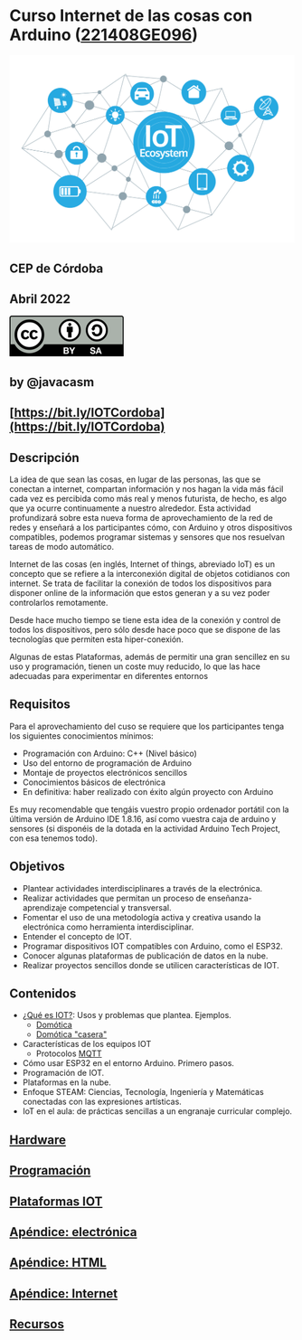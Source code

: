 # Curso Internet de las cosas con Arduino ([221408GE096](https://www.juntadeandalucia.es/educacion/secretariavirtual/consultaCEP/actividad/221408GE096/))

![](./images/iot.png)

## CEP de Córdoba

## Abril 2022

![Licencia](./images/LicenciaCC_peque.png)

## by @javacasm

## [https://bit.ly/IOTCordoba](https://bit.ly/IOTCordoba)

## Descripción

La idea de que sean las cosas, en lugar de las personas, las que se conectan a internet, compartan información y nos hagan la vida más fácil cada vez es percibida como más real y menos futurista, de hecho, es algo que ya ocurre continuamente a nuestro alrededor. Esta actividad profundizará sobre esta nueva forma de aprovechamiento de la red de redes y enseñará a los participantes cómo, con Arduino y otros dispositivos compatibles, podemos programar sistemas y sensores que nos resuelvan tareas de modo automático.

Internet de las cosas (en inglés, Internet of things, abreviado IoT) es un concepto que se refiere a la interconexión digital de objetos cotidianos con internet. Se trata de facilitar la conexión de todos los dispositivos para disponer online de la información que estos generan y a su vez poder controlarlos remotamente.

Desde hace mucho tiempo se tiene esta idea de la conexión y control de todos los dispositivos, pero sólo desde hace poco que se dispone de las tecnologías que permiten esta hiper-conexión.

Algunas de estas Plataformas, además de permitir una gran sencillez en su uso y programación, tienen un coste muy reducido, lo que las hace adecuadas para experimentar en diferentes entornos

## Requisitos

Para el aprovechamiento del cuso se requiere que los participantes tenga los siguientes conocimientos mínimos:

* Programación con Arduino: C++ (Nivel básico)
* Uso del entorno de programación de Arduino
* Montaje de proyectos electrónicos sencillos
* Conocimientos básicos de electrónica
* En definitiva: haber realizado con éxito algún proyecto con Arduino

Es muy recomendable que tengáis  vuestro propio ordenador portátil con la última versión de Arduino IDE 1.8.16, así como vuestra caja de arduino y sensores (si disponéis de la dotada en la actividad Arduino Tech Project, con esa tenemos todo).

## Objetivos

* Plantear actividades interdisciplinares a través de la electrónica.
* Realizar actividades que permitan un proceso de enseñanza-aprendizaje competencial y transversal.
* Fomentar el uso de una metodología activa y creativa usando la electrónica como herramienta interdisciplinar.
* Entender el concepto de IOT.
* Programar dispositivos IOT compatibles con Arduino, como el ESP32.
* Conocer algunas plataformas de publicación de datos en la nube.
* Realizar proyectos sencillos donde se utilicen características de IOT.

## Contenidos

* [¿Qué es IOT?](./1.0.IOT.md): Usos y problemas que plantea. Ejemplos.
    * [Domótica](./1.1.Domotica.md)
    * [Domótica "casera"](./5.2.DomoticaCasera.md)
* Características de los equipos IOT
    * Protocolos [MQTT](./4.3.MQTT.md)
* Cómo usar ESP32 en el entorno Arduino. Primero pasos.
* Programación de IOT.
* Plataformas en la nube.
* Enfoque STEAM: Ciencias, Tecnología, Ingeniería y Matemáticas conectadas con las expresiones artísticas.
* IoT en el aula: de prácticas sencillas a un engranaje curricular complejo.

## [Hardware](./2.0.Hardware.md)

## [Programación](./3.0.Programacion_Arduino.md)

## [Plataformas IOT](./4.1.PlataformasIOT.md)

## [Apéndice: electrónica](./6.1.Electronica.md)

## [Apéndice: HTML](./6.2.HTML.md)

## [Apéndice: Internet](./6.3.0.FuncionamientoInternet.md)

## [Recursos](./Recursos.md)